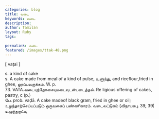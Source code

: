 ```yaml
---
categories: blog
title: வடை
keywords: வடை
description: 
author: Tamilan
layout: Ruby
tags: 
 
permalink: வடை
featured: /images/ttak-48.png
---
```

  
[ vaṭai ]  
  
s. a kind of cake  
s. A cake made from meal of a kind of pulse, உளுந்து, and riceflour,fried in ghee, ஓரப்பவருக்கம். W. p.   
73. VATA.வடையுந்தோசையுமடைவுடன்படைத்தல். Re ligious offering of cakes, pastry, c (p.)  
பெ. prob. vaḍā. A cake madeof black gram, fried in ghee or oil; உழந்தாற்செய்யப்படும் ஒருவகைப் பண்ணிகாரம். வடைலட்டுகம் (விநாயகபு. 39, 39)  
உழுந்துறட்டி